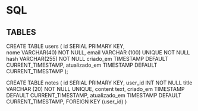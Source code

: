 # SQL

## TABLES 

CREATE TABLE users (
	id SERIAL PRIMARY KEY,	
	nome VARCHAR(40) NOT NULL,
	email VARCHAR (100) UNIQUE NOT NULL
	hash VARCHAR(255) NOT NULL
	criado_em TIMESTAMP DEFAULT CURRENT_TIMESTAMP,
    atualizado_em TIMESTAMP DEFAULT CURRENT_TIMESTAMP
);

CREATE TABLE notes (
	id SERIAL PRIMARY KEY,
	user_id INT NOT NULL
	title VARCHAR (20) NOT NULL UNIQUE,
	content text,
	criado_em TIMESTAMP DEFAULT CURRENT_TIMESTAMP,
	atualizado_em TIMESTAMP DEFAULT CURRENT_TIMESTAMP,
	FOREIGN KEY (user_id)
)